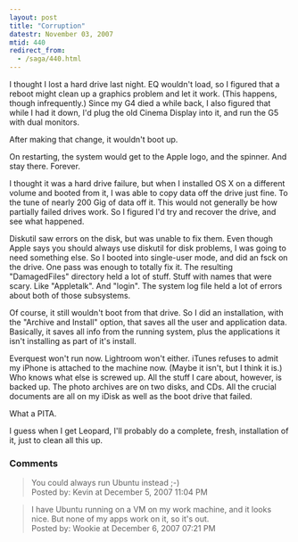 ```yaml
---
layout: post
title: "Corruption"
datestr: November 03, 2007
mtid: 440
redirect_from:
  - /saga/440.html
---
```


I thought I lost a hard drive last night.  EQ wouldn't load, so I figured that a reboot might clean up a graphics problem and let it work.  (This happens, though infrequently.)  Since my G4 died a while back, I also figured that while I had it down, I'd plug the old Cinema Display into it, and run the G5 with dual monitors.

After making that change, it wouldn't boot up.

On restarting, the system would get to the Apple logo, and the spinner.  And stay there.  Forever.

I thought it was a hard drive failure, but when I installed OS X on a different volume and booted from it, I was able to copy data off the drive just fine.  To the tune of nearly 200 Gig of data off it.  This would not generally be how partially failed drives work.  So I figured I'd try and recover the drive, and see what happened.

Diskutil saw errors on the disk, but was unable to fix them.  Even though Apple says you should always use diskutil for disk problems, I was going to need something else.  So I booted into single-user mode, and did an fsck on the drive.  One pass was enough to totally fix it.  The resulting "DamagedFiles" directory held a lot of stuff.  Stuff with names that were scary.  Like "Appletalk".  And "login".  The system log file held a lot of errors about both of those subsystems.

Of course, it still wouldn't boot from that drive.  So I did an installation, with the "Archive and Install" option, that saves all the user and application data.  Basically, it saves all info from the running system, plus the applications it isn't installing as part of it's install.

Everquest won't run now.  Lightroom won't either.  iTunes refuses to admit my iPhone is attached to the machine now.  (Maybe it isn't, but I think it is.)  Who knows what else is screwed up.  All the stuff I care about, however, is backed up.  The photo archives are on two disks, and CDs.  All the crucial documents are all on my iDisk as well as the boot drive that failed.

What a PITA.

I guess when I get Leopard, I'll probably do a complete, fresh, installation of it, just to clean all this up.

### Comments

<blockquote>
You could always run Ubuntu instead ;-)<br />

<div class="comment-meta">Posted by: Kevin at December  5, 2007 11:04 PM</div> </blockquote>

<blockquote>
I have Ubuntu running on a VM on my work machine, and it looks nice.  But none of my apps work on it, so it's out.
<div class="comment-meta">Posted by: Wookie at December  6, 2007 07:21 PM</div> </blockquote>

